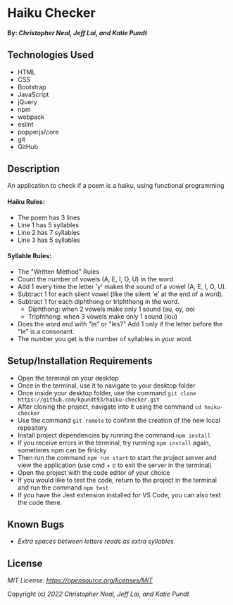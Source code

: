 # Haiku Checker

#### By: _**Christopher Neal, Jeff Lai, and Katie Pundt**_

## Technologies Used
* HTML
* CSS
* Bootstrap
* JavaScript
* jQuery
* npm
* webpack
* eslint
* popperjs/core
* git
* GitHub

## Description
An application to check if a poem is a haiku, using functional programming

#### Haiku Rules: 
* The poem has 3 lines
* Line 1 has 5 syllables
* Line 2 has 7 syllables
* Line 3 has 5 syllables

#### Syllable Rules:
* The "Written Method" Rules
* Count the number of vowels (A, E, I, O, U) in the word.
* Add 1 every time the letter 'y' makes the sound of a vowel (A, E, I, O, U).
* Subtract 1 for each silent vowel (like the silent 'e' at the end of a word).
* Subtract 1 for each diphthong or triphthong in the word.
  * Diphthong: when 2 vowels make only 1 sound (au, oy, oo)
  * Triphthong: when 3 vowels make only 1 sound (iou)
* Does the word end with "le" or "les?" Add 1 only if the letter before the "le" is a consonant.
* The number you get is the number of syllables in your word.


## Setup/Installation Requirements
* Open the terminal on your desktop
* Once in the terminal, use it to navigate to your desktop folder
* Once inside your desktop folder, use the command `git clone https://github.com/kpundt93/haiku-checker.git`
* After cloning the project, navigate into it using the command `cd haiku-checker`
* Use the command `git remote` to confirm the creation of the new local repository
* Install project dependencies by running the command `npm install`
* If you receive errors in the terminal, try running `npm install` again, sometimes npm can be finicky
* Then run the command `npm run start` to start the project server and view the application (use cmd + c to exit the server in the terminal)
* Open the project with the code editor of your choice
* If you would like to test the code, return to the project in the terminal and run the command `npm test`
* If you have the Jest extension installed for VS Code, you can also test the code there.

## Known Bugs
* _Extra spaces between letters reads as extra syllables._

## License
_MIT License: https://opensource.org/licenses/MIT_

Copyright (c) _2022_ _Christopher Neal, Jeff Lai, and Katie Pundt_